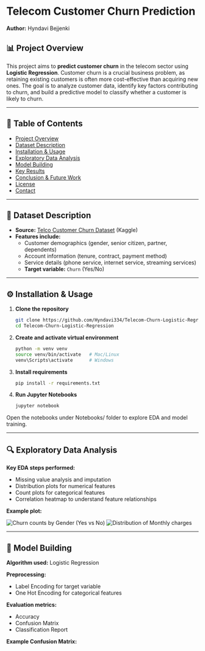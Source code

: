 # Telecom Customer Churn Prediction

**Author:** Hyndavi Bejjenki

## 📊 Project Overview

This project aims to **predict customer churn** in the telecom sector using **Logistic Regression**. Customer churn is a crucial business problem, as retaining existing customers is often more cost-effective than acquiring new ones. The goal is to analyze customer data, identify key factors contributing to churn, and build a predictive model to classify whether a customer is likely to churn.

---

## 📁 Table of Contents

- [Project Overview](#-project-overview)
- [Dataset Description](#-dataset-description)
- [Installation & Usage](#-installation--usage)
- [Exploratory Data Analysis](#-exploratory-data-analysis)
- [Model Building](#-model-building)
- [Key Results](#-key-results)
- [Conclusion & Future Work](#-conclusion--future-work)
- [License](#-license)
- [Contact](#-contact)

---

## 📂 Dataset Description

- **Source:** [Telco Customer Churn Dataset](https://www.kaggle.com/blastchar/telco-customer-churn) (Kaggle)
- **Features include:**
  - Customer demographics (gender, senior citizen, partner, dependents)
  - Account information (tenure, contract, payment method)
  - Service details (phone service, internet service, streaming services)
  - **Target variable:** `Churn` (Yes/No)

---
## ⚙️ Installation & Usage

1. **Clone the repository**
   ```bash
   git clone https://github.com/Hyndavi334/Telecom-Churn-Logistic-Regression.git
   cd Telecom-Churn-Logistic-Regression
   
2. **Create and activate virtual environment**
   ```bash
   python -m venv venv
   source venv/bin/activate   # Mac/Linux
   venv\Scripts\activate      # Windows

3. **Install requirements**
   ```bash
   pip install -r requirements.txt

4. **Run Jupyter Notebooks**
    ```bash
    jupyter notebook
Open the notebooks under Notebooks/ folder to explore EDA and model training.

---
## 🔍 Exploratory Data Analysis

**Key EDA steps performed:**

- Missing value analysis and imputation
- Distribution plots for numerical features
- Count plots for categorical features
- Correlation heatmap to understand feature relationships

**Example plot:**

![Churn counts by Gender (Yes vs No)](Images/Churn%20counts%20by%20Gender%20(Yes%20vs%20No).png)
![Distribution of Monthly charges](Images/Distribution%20of%20Monthly%20charges.png)

---
## 🤖 Model Building

**Algorithm used:** Logistic Regression

**Preprocessing:** 
- Label Encoding for target variable
- One Hot Encoding for categorical features

**Evaluation metrics:** 
- Accuracy
- Confusion Matrix
- Classification Report

**Example Confusion Matrix:**

![]()

